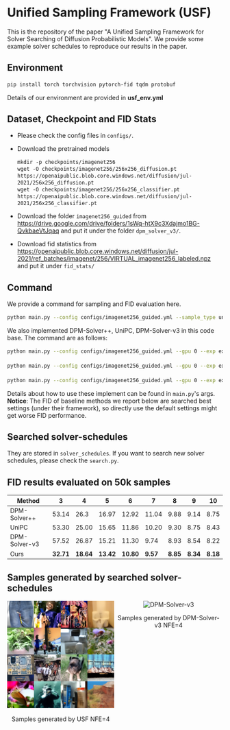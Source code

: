 # Unified Sampling Framework (USF)

This is the repository of the paper "A Unified Sampling Framework for Solver Searching of Diffusion Probabilistic Models". We provide some example solver schedules to reproduce our results in the paper.

## Environment
```bash
pip install torch torchvision pytorch-fid tqdm protobuf
```

Details of our environment are provided in **usf_env.yml**
## Dataset, Checkpoint and FID Stats
- Please check the config files in `configs/`.
- Download the pretrained models

  ```shell
  mkdir -p checkpoints/imagenet256
  wget -O checkpoints/imagenet256/256x256_diffusion.pt https://openaipublic.blob.core.windows.net/diffusion/jul-2021/256x256_diffusion.pt
  wget -O checkpoints/imagenet256/256x256_classifier.pt https://openaipublic.blob.core.windows.net/diffusion/jul-2021/256x256_classifier.pt
  ```

- Download the folder `imagenet256_guided` from https://drive.google.com/drive/folders/1sWq-htX9c3Xdajmo1BG-QvkbaeVtJqaq and put it under the folder `dpm_solver_v3/`.
- Download fid statistics from https://openaipublic.blob.core.windows.net/diffusion/jul-2021/ref_batches/imagenet/256/VIRTUAL_imagenet256_labeled.npz and put it under `fid_stats/`

## Command
We provide a command for sampling and FID evaluation here.
```bash
python main.py --config configs/imagenet256_guided.yml --sample_type unisampler --gpu 0 --exp exps/nfe3 --sample --fid --load_decision solver_schedules/imagenet256_nfe3.pth --statistics_dir dpm_solver_v3/imagenet256_guided/500_1024 --number_of_samples 10000 --fid
```

We also implemented DPM-Solver++, UniPC, DPM-Solver-v3 in this code base. The command are as follows:
```bash
python main.py --config configs/imagenet256_guided.yml --gpu 0 --exp exps/dpmsolver++ --sample --fid  --statistics_dir dpm_solver_v3/imagenet256_guided/500_1024 --number_of_samples 10000 --sample_type dpmsolver++ --timesteps 5

python main.py --config configs/imagenet256_guided.yml --gpu 0 --exp exps/unipc --sample --fid  --statistics_dir dpm_solver_v3/dpm_solver_v3/imagenet256_guided/500_1024 --number_of_samples 10000 --sample_type unipc --timesteps 5

python main.py --config configs/imagenet256_guided.yml --gpu 0 --exp exps/dpmsolver_v3 --sample --fid  --statistics_dir dpm_solver_v3/imagenet256_guided/500_1024 --number_of_samples 10000 --sample_type dpmsolver_v3 --timesteps 5
```
Details about how to use these implement can be found in `main.py`'s args. **Notice**: The FID of baseline methods we report below are searched best settings (under their framework), so directly use the default settings might get worse FID performance. 

## Searched solver-schedules
They are stored in `solver_schedules`. If you want to search new solver schedules, please check the `search.py`.

## FID results evaluated on 50k samples
| **Method**       | **3**    | **4**    | **5**    | **6**    | **7**    | **8**    | **9**    | **10**   |
|-------------------|----------|----------|----------|----------|----------|----------|----------|----------|
| DPM-Solver++     | 53.14    | 26.3     | 16.97    | 12.92    | 11.04    | 9.88     | 9.14     | 8.75     |
| UniPC            | 53.30    | 25.00    | 15.65    | 11.86    | 10.20    | 9.30     | 8.75     | 8.43     |
| DPM-Solver-v3    | 57.52    | 26.87    | 15.21    | 11.30    | 9.74     | 8.93     | 8.54     | 8.22     |
| Ours             | **32.71**| **18.64**| **13.42**| **10.80**| **9.57** | **8.85** | **8.34** | **8.18** |


## Samples generated by searched solver-schedules
<div style="display: flex; justify-content: space-around;">

  <div style="text-align: center;">
    <img src="solver_schedules/images/nfe4_usf.png" alt="USF" width="300">
    <p>Samples generated by USF NFE=4</p>
  </div>

  <div style="text-align: center;">
    <img src="solver_schedules/images/nfe4_dpm_solver_v3.png" alt="DPM-Solver-v3" width="300">
    <p>Samples generated by DPM-Solver-v3 NFE=4</p>
  </div>

</div>